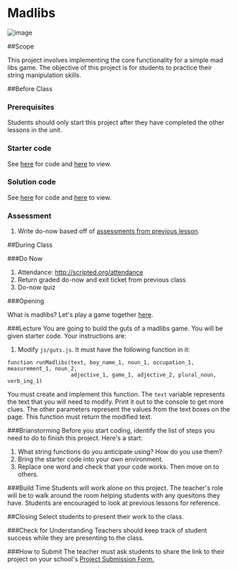 # Madlibs

![image](http://i.imgur.com/7HUunNK.jpg)

##Scope

This project involves implementing the core functionality for a simple mad libs game. The objective of this project is for students to practice their string manipulation skills. 
 
##Before Class

### Prerequisites
Students should only start this project after they have completed the other lessons in the unit.

### Starter code

See [here](starter_code/) for code and [here](https://rawgit.com/ScriptEdcurriculum/curriculum/master/units/5-string/lessons/2-project/starter_code/index.html) to view.

### Solution code

See [here](starter_code/) for code and [here](https://rawgit.com/ScriptEdcurriculum/curriculum/master/units/5-string/lessons/2-project/solution_code/index.html) to view.

### Assessment

1. Write do-now based off of [assessments from previous lesson](../../../5-string/lessons/1-string/assessments/).

##During Class

###Do Now

1. Attendance: http://scripted.org/attendance
2. Return graded do-now and exit ticket from previous class
3. Do-now quiz

###Opening

What is madlibs? Let's play a game together [here](http://www.madglibs.com/showglib.php?glibid=180).

###Lecture
You are going to build the guts of a madlibs game. You will be given starter code. Your instructions are:

1. Modify `js/guts.js`. It must have the following function in it:
```
function runMadlibs(text, boy_name_1, noun_1, occupation_1, measurement_1, noun_2, 
					adjective_1, game_1, adjective_2, plural_noun, verb_ing_1)
```

You must create and implement this function. The `text` variable represents the text that you will need to modify. Print it out to the console to get more clues. The other parameters represent the values from the text boxes on the page. This function must return the modified text. 

###Brianstorming
Before you start coding, identify the list of steps you need to do to finish this project. Here's a start:

1. What string functions do you anticipate using? How do you use them?
2. Bring the starter code into your own environment.
3. Replace one word and check that your code works. Then move on to others.

###Build Time
Students will work alone on this project. The teacher's role will be to walk around the room helping students with any quesitons they have. Students are encouraged to look at previous lessons for reference.

##Closing
Select students to present their work to the class.

###Check for Understanding
Teachers should keep track of student success while they are presenting to the class.

###How to Submit
The teacher must ask students to share the link to their project on your school's [Project Submission Form.](https://docs.google.com/a/scripted.org/spreadsheets/d/1kaVH9hmkDCbBul19583UMPxl6IJ3-4pHgBQ2BU6TKDk/edit#gid=0)

